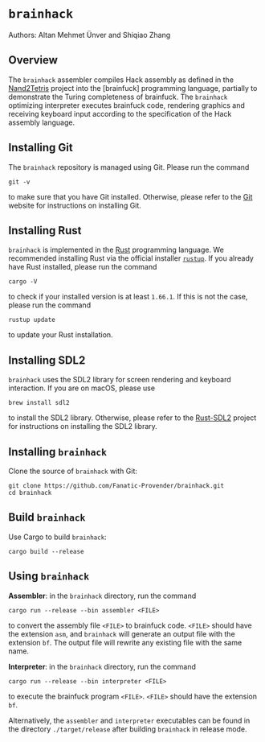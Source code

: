 # `brainhack`

Authors: Altan Mehmet Ünver and Shiqiao Zhang

## Overview

The `brainhack` assembler compiles Hack assembly as defined in the [Nand2Tetris] project into the [brainfuck] programming language, partially to demonstrate the Turing completeness of brainfuck.  The `brainhack` optimizing interpreter executes brainfuck code, rendering graphics and receiving keyboard input according to the specification of the Hack assembly language.

## Installing Git

The `brainhack` repository is managed using Git.
Please run the command
```
git -v
```
to make sure that you have Git installed.
Otherwise, please refer to the [Git] website
for instructions on installing Git.

## Installing Rust

`brainhack` is implemented in the [Rust] programming language.  We recommended installing Rust via the official installer [`rustup`].  If you already have Rust installed, please run the command
```
cargo -V
```
to check if your installed version is at least `1.66.1`.  If this is not the case, please run the command
```
rustup update
```
to update your Rust installation.

## Installing SDL2

`brainhack` uses the SDL2 library for screen rendering and keyboard interaction.
If you are on macOS, please use
```
brew install sdl2
```
to install the SDL2 library.
Otherwise, please refer to the [Rust-SDL2] project
for instructions on installing the SDL2 library.

## Installing `brainhack`

Clone the source of `brainhack` with Git:
```
git clone https://github.com/Fanatic-Provender/brainhack.git
cd brainhack
```

## Build `brainhack`

Use Cargo to build `brainhack`:
```
cargo build --release
```

## Using `brainhack`

**Assembler**: in the `brainhack` directory, run the command
```
cargo run --release --bin assembler <FILE>
```
to convert the assembly file `<FILE>` to brainfuck code.
`<FILE>` should have the extension `asm`,
and `brainhack` will generate an output file with the extension `bf`.
The output file will rewrite any existing file with the same name.

**Interpreter**: in the `brainhack` directory, run the command
```
cargo run --release --bin interpreter <FILE>
```
to execute the brainfuck program `<FILE>`.
`<FILE>` should have the extension `bf`.

Alternatively, the `assembler` and `interpreter` executables
can be found in the directory `./target/release`
after building `brainhack` in release mode.


[Git]: https://git-scm.com/
[nand2tetris]: https://www.nand2tetris.org/
[Rust]: https://www.rust-lang.org/
[Rust-SDL2]: https://github.com/Rust-SDL2/rust-sdl2
[`rustup`]: https://rustup.rs/
